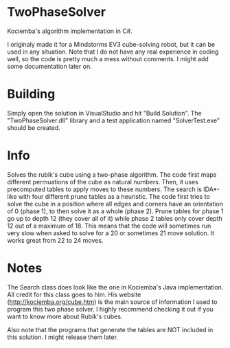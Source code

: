 # TwoPhaseSolver
Kociemba's algorithm implementation in C#. 

I originaly made it for a Mindstorms EV3 cube-solving robot, but it can be used in any situation. Note that I do not have any real experience in coding well, so the code is pretty much a mess without comments. I might add some documentation later on.

# Building
Simply open the solution in VisualStudio and hit "Build Solution". The "TwoPhaseSolver.dll" library and a test application named "SolverTest.exe" should be created. 

# Info
Solves the rubik's cube using a two-phase algorithm. The code first maps different permuations of the cube as natural numbers. Then, it uses precomputed tables to apply moves to these numbers. The search is IDA*-like with four different prune tables as a heuristic. The code first tries to solve the cube in a position where all edges and corners have an orientation of 0 (phase 1), to then solve it as a whole (phase 2). Prune tables for phase 1 go up to depth 12 (they cover all of it) while phase 2 tables only cover depth 12 out of a maximum of 18. This means that the code will sometimes run very slow when asked to solve for a 20 or sometimes 21 move solution. It works great from 22 to 24 moves.

# Notes
The Search class does look like the one in Kociemba's Java implementation. All credit for this class goes to him. His website (http://kociemba.org/cube.htm) is the main source of information I used to program this two phase solver. I highly recommend checking it out if you want to know more about Rubik's cubes.

Also note that the programs that generate the tables are NOT included in this solution. I might release them later.

